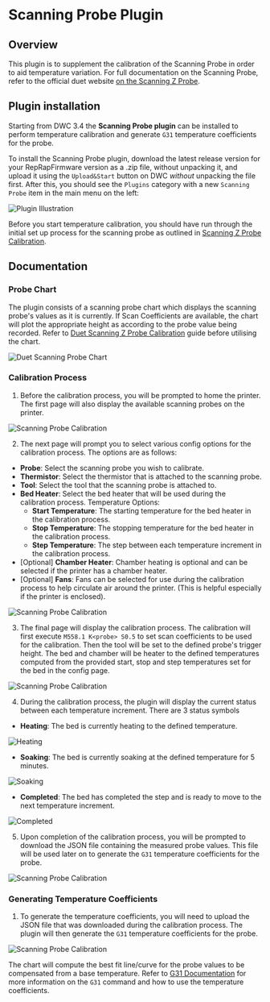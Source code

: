# Scanning Probe Plugin

## Overview

This plugin is to supplement the calibration of the Scanning Probe in order to aid temperature variation. For full documentation on the Scanning Probe, refer to the official duet website [on the Scanning Z Probe](https://docs.duet3d.com/en/Duet3D_hardware/Duet_3_family/Duet_3_Scanning_Z_Probe).

## Plugin installation

Starting from DWC 3.4 the **Scanning Probe plugin** can be installed to perform temperature calibration and generate `G31` temperature coefficients for the probe.

To install the Scanning Probe plugin, download the latest release version for your RepRapFirmware version as a .zip file, without unpacking it, and upload it using the `Upload&Start` button on DWC _without_ unpacking the file first. After this, you should see the `Plugins` category with a new `Scanning Probe` item in the main menu on the left:

![Plugin Illustration](/images/PluginIllustration.png)

Before you start temperature calibration, you should have run through the initial set up process for the scanning probe as outlined in [Scanning Z Probe Calibration](https://docs.duet3d.com/User_manual/Tuning/scanning_z_probe_calibration).

## Documentation

### Probe Chart

The plugin consists of a scanning probe chart which displays the scanning probe's values as it is currently. If Scan Coefficients are available, the chart will plot the appropriate height as according to the probe value being recorded. Refer to [Duet Scanning Z Probe Calibration](https://docs.duet3d.com/User_manual/Tuning/scanning_z_probe_calibration) guide before utilising the chart.

![Duet Scanning Probe Chart](/images/ProbeChart.png)

### Calibration Process

1. Before the calibration process, you will be prompted to home the printer. The first page will also display the available scanning probes on the printer.

![Scanning Probe Calibration](/images/ScanningProbeCalibration_1.png)

2. The next page will prompt you to select various config options for the calibration process. The options are as follows:

- **Probe**: Select the scanning probe you wish to calibrate.
- **Thermistor**: Select the thermistor that is attached to the scanning probe.
- **Tool**: Select the tool that the scanning probe is attached to.
- **Bed Heater**: Select the bed heater that will be used during the calibration process. Temperature Options:
  - **Start Temperature**: The starting temperature for the bed heater in the calibration process.
  - **Stop Temperature**: The stopping temperature for the bed heater in the calibration process.
  - **Step Temperature**: The step between each temperature increment in the calibration process.
- [Optional] **Chamber Heater**: Chamber heating is optional and can be selected if the printer has a chamber heater.
- [Optional] **Fans**: Fans can be selected for use during the calibration process to help circulate air around the printer. (This is helpful especially if the printer is enclosed).

![Scanning Probe Calibration](/images/ScanningProbeCalibration_2.png)

3. The final page will display the calibration process. The calibration will first execute `M558.1 K<probe> S0.5` to set scan coefficients to be used for the calibration. Then the tool will be set to the defined probe's trigger height. The bed and chamber will be heater to the defined temperatures computed from the provided start, stop and step temperatures set for the bed in the config page.

![Scanning Probe Calibration](/images/ScanningProbeCalibration_3.png)

4. During the calibration process, the plugin will display the current status between each temperature increment. There are 3 status symbols
   <!-- Heating symbol is currently heating to that temperature -->
   <!-- Clock is soaking at that temperature for 5 minutes -->
   <!-- Tick is completed step -->

- **Heating**: The bed is currently heating to the defined temperature.

![Heating](/images/Heating.png)

- **Soaking**: The bed is currently soaking at the defined temperature for 5 minutes.

![Soaking](/images/Soaking.png)

- **Completed**: The bed has completed the step and is ready to move to the next temperature increment.

![Completed](/images/Completed.png)

5. Upon completion of the calibration process, you will be prompted to download the JSON file containing the measured probe values. This file will be used later on to generate the `G31` temperature coefficients for the probe.

![Scanning Probe Calibration](/images/ScanningProbeCalibration_4.png)

### Generating Temperature Coefficients

1. To generate the temperature coefficients, you will need to upload the JSON file that was downloaded during the calibration process. The plugin will then generate the `G31` temperature coefficients for the probe.

![Scanning Probe Calibration](/images/UploadJSON.png)

The chart will compute the best fit line/curve for the probe values to be compensated from a base temperature. Refer to [G31 Documentation](https://docs.duet3d.com/User_manual/Reference/Gcodes/G31) for more information on the `G31` command and how to use the temperature coefficients.

